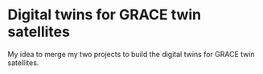 # Digital twins for GRACE twin satellites
My idea to merge my two projects to build the digital twins for GRACE twin satellites.









